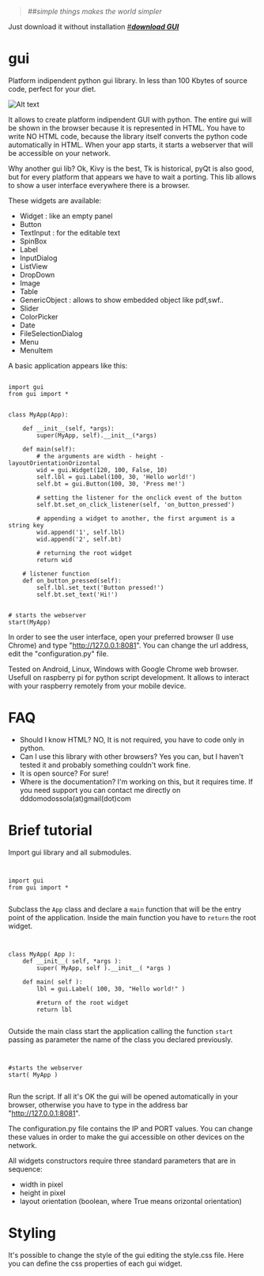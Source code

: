 

> ##*simple things makes the world simpler*

Just download it without installation
[#**_download GUI_**](https://github.com/dddomodossola/gui/archive/master.zip)

gui
===
Platform indipendent python gui library. In less than 100 Kbytes of source code, perfect for your diet.

![Alt text](https://raw.githubusercontent.com/dddomodossola/gui/master/res/screenshot.png "Widgets overview")

It allows to create platform indipendent GUI with python. The entire gui will be shown in the browser because it is represented in HTML. You have to write NO HTML code, because the library itself converts the python code automatically in HTML. When your app starts, it starts a webserver that will be accessible on your network.

Why another gui lib?
Ok, Kivy is the best, Tk is historical, pyQt is also good, but for every platform that appears we have to wait a porting. This lib allows to show a user interface everywhere there is a browser.

These widgets are available:
- Widget : like an empty panel
- Button
- TextInput : for the editable text
- SpinBox
- Label
- InputDialog
- ListView
- DropDown
- Image
- Table
- GenericObject : allows to show embedded object like pdf,swf..
- Slider
- ColorPicker
- Date
- FileSelectionDialog
- Menu
- MenuItem

A basic application appears like this:

<pre><code>
import gui
from gui import *


class MyApp(App):

    def __init__(self, *args):
        super(MyApp, self).__init__(*args)

    def main(self):
        # the arguments are	width - height - layoutOrientationOrizontal
        wid = gui.Widget(120, 100, False, 10)
        self.lbl = gui.Label(100, 30, 'Hello world!')
        self.bt = gui.Button(100, 30, 'Press me!')

        # setting the listener for the onclick event of the button
        self.bt.set_on_click_listener(self, 'on_button_pressed')

        # appending a widget to another, the first argument is a string key
        wid.append('1', self.lbl)
        wid.append('2', self.bt)

        # returning the root widget
        return wid

    # listener function
    def on_button_pressed(self):
        self.lbl.set_text('Button pressed!')
        self.bt.set_text('Hi!')


# starts the webserver
start(MyApp)
</code></pre>

In order to see the user interface, open your preferred browser (I use Chrome) and type "http://127.0.0.1:8081".
You can change the url address, edit the "configuration.py" file.

Tested on Android, Linux, Windows with Google Chrome web browser.
Usefull on raspberry pi for python script development. It allows to interact with your raspberry remotely from your mobile device.

FAQ
===
- Should I know HTML? NO, It is not required, you have to code only in python.
- Can I use this library with other browsers? Yes you can, but I haven't tested it and probably something couldn't work fine.
- It is open source? For sure!
- Where is the documentation? I'm working on this, but it requires time. If you need support you can contact me directly on dddomodossola(at)gmail(dot)com


Brief tutorial
===
Import gui library and all submodules.

<pre><code>

import gui
from gui import *

</code></pre>


Subclass the <code>App</code> class and declare a <code>main</code> function that will be the entry point of the application. Inside the main function you have to <code>return</code> the root widget.

<pre><code>

class MyApp( App ):
	def __init__( self, *args ):
		super( MyApp, self ).__init__( *args )
		
	def main( self ):
		lbl = gui.Label( 100, 30, "Hello world!" )
		
		#return of the root widget
		return lbl

</code></pre>


Outside the main class start the application calling the function <code>start</code> passing as parameter the name of the class you declared previously.

<pre><code>

#starts the webserver	
start( MyApp )

</code></pre>

Run the script. If all it's OK the gui will be opened automatically in your browser, otherwise you have to type in the address bar "http://127.0.0.1:8081".

The configuration.py file contains the IP and PORT values. You can change these values in order to make the gui accessible on other devices on the network.


All widgets constructors require three standard parameters that are in sequence:
- width in pixel
- height in pixel
- layout orientation (boolean, where True means orizontal orientation)


Styling
===
It's possible to change the style of the gui editing the style.css file. Here you can define the css properties of each gui widget.

